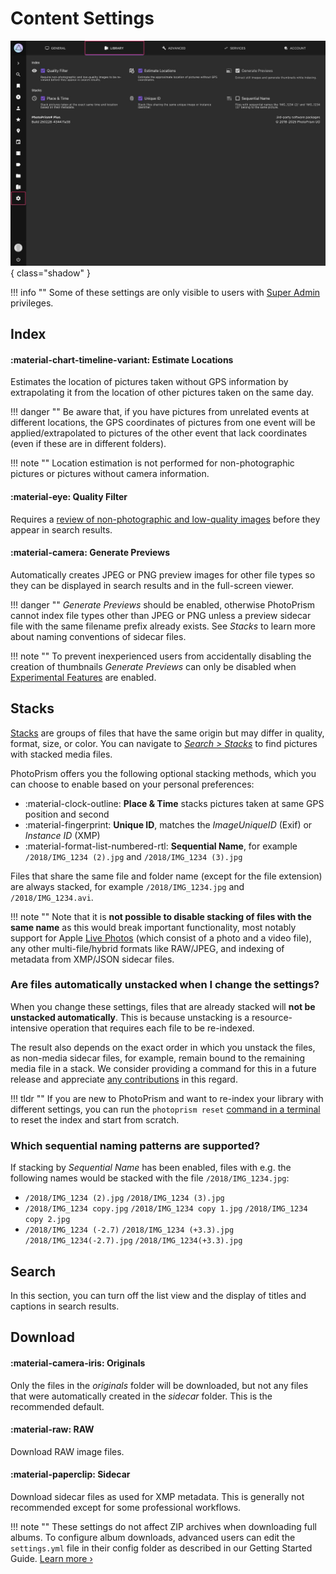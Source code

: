 # Content Settings

![](img/settings-library-2502.jpg){ class="shadow" }

!!! info ""
    Some of these settings are only visible to users with [Super Admin](../users/roles.md#admin) privileges.

## Index

#### :material-chart-timeline-variant: Estimate Locations

Estimates the location of pictures taken without GPS information by extrapolating it from the location of other pictures taken on the same day. 

!!! danger ""
    Be aware that, if you have pictures from unrelated events at different locations, the GPS coordinates of pictures from one event will be applied/extrapolated to pictures of the other event that lack coordinates (even if these are in different folders).

!!! note ""
    Location estimation is not performed for non-photographic pictures or pictures without camera information.

#### :material-eye: Quality Filter

Requires a [review of non-photographic and low-quality images](../organize/review.md) before they appear in search results.

#### :material-camera: Generate Previews

Automatically creates JPEG or PNG preview images for other file types so they can be displayed in search results and in the full-screen viewer. 

!!! danger ""
    *Generate Previews* should be enabled, otherwise PhotoPrism cannot index file types other than JPEG or PNG unless a preview sidecar file with the same filename prefix already exists. See *Stacks* to learn more about naming conventions of sidecar files.

!!! note ""
    To prevent inexperienced users from accidentally disabling the creation of thumbnails *Generate Previews* can only be disabled when [Experimental Features](advanced.md#experimental-features) are enabled.

## Stacks

[Stacks](../organize/stacks.md) are groups of files that have the same origin but may differ in quality, format, size, or color. You can navigate to [*Search > Stacks*](../organize/stacks.md) to find pictures with stacked media files.

PhotoPrism offers you the following optional stacking methods, which you can choose to enable based on your personal preferences:

* :material-clock-outline: **Place & Time** stacks pictures taken at same GPS position and second
* :material-fingerprint: **Unique ID**, matches the *ImageUniqueID* (Exif) or *Instance ID* (XMP)
* :material-format-list-numbered-rtl: **Sequential Name**, for example `/2018/IMG_1234 (2).jpg` and `/2018/IMG_1234 (3).jpg`

Files that share the same file and folder name (except for the file extension) are always stacked, for example `/2018/IMG_1234.jpg` and `/2018/IMG_1234.avi`.

!!! note ""
    Note that it is **not possible to disable stacking of files with the same name** as this would break important functionality, most notably support for Apple [Live Photos](../organize/video.md#live-photos) (which consist of a photo and a video file), any other multi-file/hybrid formats like RAW/JPEG, and indexing of metadata from XMP/JSON sidecar files.

### Are files automatically unstacked when I change the settings?

When you change these settings, files that are already stacked will **not be unstacked automatically**. This is because unstacking is a resource-intensive operation that requires each file to be re-indexed.

The result also depends on the exact order in which you unstack the files, as non-media sidecar files, for example, remain bound to the remaining media file in a stack. We consider providing a command for this in a future release and appreciate [any contributions](../../developer-guide/index.md) in this regard.
 
!!! tldr ""
    If you are new to PhotoPrism and want to re-index your library with different settings, you can run the `photoprism reset` [command in a terminal](../../getting-started/docker-compose.md#command-line-interface) to reset the index and start from scratch.

### Which sequential naming patterns are supported?

If stacking by *Sequential Name* has been enabled, files with e.g. the following names would be stacked with the file `/2018/IMG_1234.jpg`:

- `/2018/IMG_1234 (2).jpg` `/2018/IMG_1234 (3).jpg`
- `/2018/IMG_1234 copy.jpg` `/2018/IMG_1234 copy 1.jpg` `/2018/IMG_1234 copy 2.jpg`
- `/2018/IMG_1234 (-2.7)` `/2018/IMG_1234 (+3.3).jpg` `/2018/IMG_1234(-2.7).jpg`  `/2018/IMG_1234(+3.3).jpg`

## Search

In this section, you can turn off the list view and the display of titles and captions in search results.

## Download

#### :material-camera-iris: Originals

Only the files in the *originals* folder will be downloaded, but not any files that were automatically created in the *sidecar* folder. This is the recommended default.

#### :material-raw: RAW

Download RAW image files.

#### :material-paperclip: Sidecar

Download sidecar files as used for XMP metadata. This is generally not recommended except for some professional workflows.

!!! note ""
    These settings do not affect ZIP archives when downloading full albums. To configure album downloads, advanced users can edit the `settings.yml` file in their config folder as described in our Getting Started Guide. [Learn more ›](../../getting-started/config-files/settings.md#albums)
